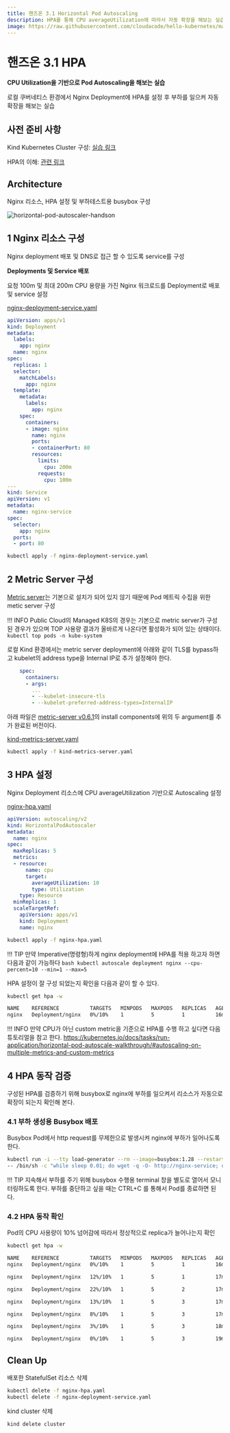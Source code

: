 ```yaml
---
title: 핸즈온 3.1 Horizontal Pod Autoscaling
description: HPA를 통해 CPU averageUtilization에 따라서 자동 확장을 해보는 실습
image: https://raw.githubusercontent.com/cloudacode/hello-kubernetes/main/docs/assets/kubernetes-school.png
---
```


# 핸즈온 3.1 HPA

**CPU Utilization을 기반으로 Pod Autoscaling을 해보는 실습**

로컬 쿠버네티스 환경에서 Nginx Deployment에 HPA를 설정 후 부하를 일으켜 자동 확장을 해보는 실습

## 사전 준비 사항

Kind Kubernetes Cluster 구성: [실습 링크](../../section01/handson/setup-local-k8s-kind.md)

HPA의 이해: [관련 링크](../horizontal-pod-autoscaling.md)

## Architecture

Nginx 리소스, HPA 설정 및 부하테스트용 busybox 구성

![horizontal-pod-autoscaler-handson](../assets/hpa-handson.jpg)

## 1 Nginx 리소스 구성

Nginx deployment 배포 및 DNS로 접근 할 수 있도록 service를 구성

**Deployments 및 Service 배포**

요청 100m 및 최대 200m CPU 용량을 가진 Nginx 워크로드를 Deployment로 배포 및 service 설정

[nginx-deployment-service.yaml](../snippets/nginx-deployment-service.yaml)

```yaml
apiVersion: apps/v1
kind: Deployment
metadata:
  labels:
    app: nginx
  name: nginx
spec:
  replicas: 1
  selector:
    matchLabels:
      app: nginx
  template:
    metadata:
      labels:
        app: nginx
    spec:
      containers:
      - image: nginx
        name: nginx
        ports:
        - containerPort: 80
        resources:
          limits:
            cpu: 200m
          requests:
            cpu: 100m
---
kind: Service
apiVersion: v1
metadata:
  name: nginx-service
spec:
  selector:
    app: nginx
  ports:
  - port: 80
```

```bash
kubectl apply -f nginx-deployment-service.yaml
```

## 2 Metric Server 구성

[Metric server](https://github.com/kubernetes-sigs/metrics-server)는 기본으로 설치가 되어 있지 않기 때문에 Pod 메트릭 수집을 위한 metic server 구성

!!! INFO
    Public Cloud의 Managed K8S의 경우는 기본으로 metric server가 구성된 경우가 있으며 TOP 사용량 결과가 올바르게 나온다면 활성화가 되어 있는 상태이다.
    ```
    kubectl top pods -n kube-system
    ```

로컬 Kind 환경에서는 metric server deployment에 아래와 같이 TLS를 bypass하고 kubelet의 address type을 Internal IP로 추가 설정해야 한다.

```yaml
    spec:
      containers:
      - args:
        ...
        - --kubelet-insecure-tls
        - --kubelet-preferred-address-types=InternalIP
```

아래 파일은 [metric-server v0.6.1](https://github.com/kubernetes-sigs/metrics-server/releases/tag/v0.6.1)의 install components에 위의 두 argument를 추가 완료된 버전이다.

[kind-metrics-server.yaml](../snippets/kind-metrics-server.yaml)

```bash
kubectl apply -f kind-metrics-server.yaml
```

## 3 HPA 설정

Nginx Deployment 리소스에 CPU averageUtilization 기반으로 Autoscaling 설정

[nginx-hpa.yaml](../snippets/nginx-hpa.yaml)

```yaml
apiVersion: autoscaling/v2
kind: HorizontalPodAutoscaler
metadata:
  name: nginx
spec:
  maxReplicas: 5
  metrics:
  - resource:
      name: cpu
      target:
        averageUtilization: 10
        type: Utilization
    type: Resource
  minReplicas: 1
  scaleTargetRef:
    apiVersion: apps/v1
    kind: Deployment
    name: nginx
```

```bash
kubectl apply -f nginx-hpa.yaml
```

!!! TIP
    만약 Imperative(명령형)하게 nginx deployment에 HPA를 적용 하고자 하면 다음과 같이 가능하다
    ```bash
    kubectl autoscale deployment nginx --cpu-percent=10 --min=1 --max=5
    ```

HPA 설정이 잘 구성 되었는지 확인을 다음과 같이 할 수 있다.

```bash
kubectl get hpa -w

NAME    REFERENCE          TARGETS   MINPODS   MAXPODS   REPLICAS   AGE
nginx   Deployment/nginx   0%/10%    1         5         1          16m
```

!!! INFO
    만약 CPU가 아닌 custom metric을 기준으로 HPA를 수행 하고 싶다면 다음 튜토리얼을 참고 한다. https://kubernetes.io/docs/tasks/run-application/horizontal-pod-autoscale-walkthrough/#autoscaling-on-multiple-metrics-and-custom-metrics

## 4 HPA 동작 검증

구성된 HPA를 검증하기 위해 busybox로 nginx에 부하를 일으켜서 리소스가 자동으로 확장이 되는지 확인해 본다.

### 4.1 부하 생성용 Busybox 배포

Busybox Pod에서 http request를 무제한으로 발생시켜 nginx에 부하가 일어나도록 한다.

```bash
kubectl run -i --tty load-generator --rm --image=busybox:1.28 --restart=Never \
-- /bin/sh -c "while sleep 0.01; do wget -q -O- http://nginx-service; done"
```

!!! TIP
    지속해서 부하를 주기 위해 busybox 수행용 terminal 창을 별도로 열어서 모니터링하도록 한다. 부하를 중단하고 싶을 때는 CTRL+C 를 통해서 Pod를 종료하면 된다.

### 4.2 HPA 동작 확인

Pod의 CPU 사용량이 10% 넘어감에 따라서 정상적으로 replica가 늘어나는지 확인

```bash
kubectl get hpa -w

NAME    REFERENCE          TARGETS   MINPODS   MAXPODS   REPLICAS   AGE
nginx   Deployment/nginx   0%/10%    1         5         1          16m

nginx   Deployment/nginx   12%/10%   1         5         1          17m

nginx   Deployment/nginx   22%/10%   1         5         2          17m

nginx   Deployment/nginx   13%/10%   1         5         3          17m

nginx   Deployment/nginx   8%/10%    1         5         3          17m

nginx   Deployment/nginx   3%/10%    1         5         3          18m

nginx   Deployment/nginx   0%/10%    1         5         3          19m
```

## Clean Up

배포한 StatefulSet 리소스 삭제

```bash
kubectl delete -f nginx-hpa.yaml
kubectl delete -f nginx-deployment-service.yaml
```

kind cluster 삭제
```
kind delete cluster
```
